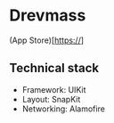 # Drevmass

(App Store)[[https://](https://apps.apple.com/ru/app/%D0%B4%D1%80%D0%B5%D0%B2%D0%BC%D0%B0%D1%81%D1%81/id6450933706?platform=iphone)]

## Technical stack

* Framework: UIKit
* Layout: SnapKit
* Networking: Alamofire